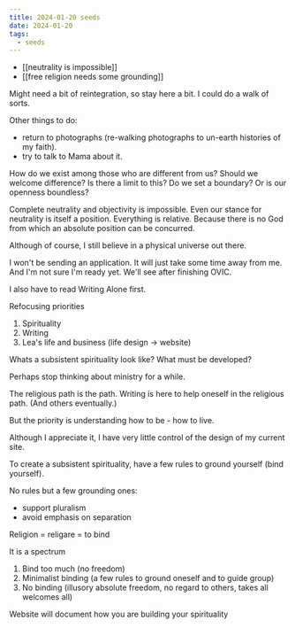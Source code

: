 ```yaml
---
title: 2024-01-20 seeds
date: 2024-01-20
tags:
  - seeds
---
```

- [[neutrality is impossible]]
- [[free religion needs some grounding]]

Might need a bit of reintegration, so stay here a bit. I could do a walk of sorts.

Other things to do:
- return to photographs (re-walking photographs to un-earth histories of my faith).
- try to talk to Mama about it.

How do we exist among those who are different from us? Should we welcome difference? Is there a limit to this? Do we set a boundary? Or is our openness boundless?

Complete neutrality and objectivity is impossible. Even our stance for neutrality is itself a position. Everything is relative. Because there is no God from which an absolute position can be concurred.

Although of course, I still believe in a physical universe out there.

I won't be sending an application. It will just take some time away from me. And I'm not sure I'm ready yet. We'll see after finishing OVIC.

I also have to read Writing Alone first.

Refocusing priorities
1. Spirituality
2. Writing
3. Lea's life and business (life design -> website)

Whats a subsistent spirituality look like? What must be developed?

Perhaps stop thinking about ministry for a while.

The religious path is the path.
Writing is here to help oneself in the religious path. (And others eventually.)

But the priority is understanding how to be - how to live.

Although I appreciate it, I have very little control of the design of my current site.

To create a subsistent spirituality, have a few rules to ground yourself (bind yourself).

No rules but a few grounding ones:

- support pluralism
- avoid emphasis on separation

Religion = religare = to bind

It is a spectrum
1. Bind too much (no freedom)
2. Minimalist binding (a few rules to ground oneself and to guide group)
3. No binding (illusory absolute freedom, no regard to others, takes all welcomes all)

Website will document how you are building your spirituality